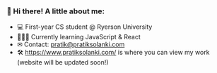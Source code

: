 ### 👋 Hi there! A little about me:

- 💻 First-year CS student @ Ryerson University
- 👨🏽‍💻 Currently learning JavaScript & React
- ✉ Contact: pratik@pratiksolanki.com
- 🛠 https://www.pratiksolanki.com/ is where you can view my work (website will be updated soon!)

